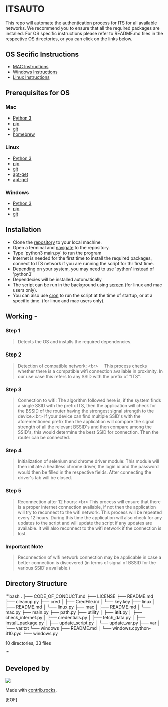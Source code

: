 # ITSAUTO

This repo will automate the authentication process for ITS for all available networks. We recommend you to ensure that all the required packages are installed. For OS specific instructions please refer to README.md files in the respective OS directories, or you can click on the links below.

## OS Secific Instructions

- [MAC Instructions](https://github.com/VitthalGupta/ITSAUTO/tree/main/mac)
- [Windows Instructions](https://github.com/VitthalGupta/ITSAUTO/tree/main/windows)
- [Linux Instructions](https://github.com/VitthalGupta/ITSAUTO/tree/main/linux)

## Prerequisites for OS

### Mac

- [Python 3](https://www.python.org/)
- [pip](https://pip.pypa.io/en/stable/installing/)
- [git](https://git-scm.com/book/en/v2/Getting-Started-Installing-Git)
- [homebrew](http://brew.sh/)

### Linux

- [Python 3](https://www.python.org/)
- [pip](https://pip.pypa.io/en/stable/installing/)
- [git](https://git-scm.com/book/en/v2/Getting-Started-Installing-Git)
- [apt-get](https://help.ubuntu.com/community/AptGet/Howto)
- [apt-get](https://help.ubuntu.com/community/AptGet/Howto)

### Windows

- [Python 3](https://www.python.org/)
- [pip](https://pip.pypa.io/en/stable/installing/)
- [git](https://git-scm.com/book/en/v2/Getting-Started-Installing-Git)

## Installation

- Clone the [repository](https://docs.github.com/en/repositories/creating-and-managing-repositories/cloning-a-repository) to your local machine.
- Open a terminal and [navigate](https://www.redhat.com/sysadmin/navigating-filesystem-linux-terminal) to the repository.
- Type 'python3 main.py' to run the program
- Internet is needed for the first time to install the required packages, connect to ITS network if you are running the script for thr first time.
- Depending on your system, you may need to use 'python' instead of 'python3'
- Dependecies will be installed automatically
- The script can be run in the background using [screen](https://www.howtogeek.com/662422/how-to-use-linuxs-screen-command/) (for linux and mac users only).
- You can also use [cron](https://opensource.com/article/17/11/how-use-cron-linux) to run the script at the time of startup, or at a specific time. (for linux and mac users only).

## Working -

### Step 1

 > Detects the OS and installs the required dependencies.

### Step 2

> Detection of compatible network: <br\>
> &nbsp; &nbsp; This process checks whether there is a compatible wifi connection available in proximity. In our use case this refers to any SSID with the prefix of "ITS".

### Step 3

 > Connection to wifi: The algorithm followed here is, if the system finds a single SSID with the prefix ITS, then the application will check for the BSSID of the router having the strongest signal strength to the device.<br\>
 > If your device can find multiple SSID's with the aforementioned prefix then the application will compare the signal strength of all the relevant BSSID's and then compare among the SSID's, this would determine the best SSID for connection. Then the router can be connected.

### Step 4

 > Initialization of selenium and chrome driver module: This module will then initiate a headless chrome driver, the login id and the password would then be filled in the respective fields. After connecting the driver's tab will be closed.

### Step 5

  > Reconnection after 12 hours: <br\>
  > This process will ensure that there is a proper internet connection available, if not then the application will try to reconnect to the wifi network. This process will be repeated every 12 hours. During this time the application will also check for any updates to the script and will update the script if any updates are available. It will also reconnect to the wifi network if the connection is lost.

### Important Note

 > Reconnection of wifi network connection may be applicable in case a better connection is discovered (in terms of signal of BSSID for the various SSID's available.)

## Directory Structure

'''bash
.
├── CODE_OF_CONDUCT.md 
├── LICENSE
├── README.md
├── cleanup.py
├── cred
│   ├── CredFile.ini
│   └── key.key
├── linux
│   ├── README.md
│   └── linux.py
├── mac
│   ├── README.md
│   └── mac.py
├── main.py
├── path.py
├── utility
│   ├── __init__.py
│   ├── check_internet.py
│   ├── credentials.py
│   ├── fetch_data.py
│   ├── install_package.py
│   ├── update_script.py
│   └── update_var.py
├── var
│   └── var.txt
└── windows
    ├── README.md
    │   └── windows.cpython-310.pyc
    └── windows.py

10 directories, 33 files

'''

## Developed by

<a href="https://github.com/VitthalGupta/ITSAUTO/graphs/contributors">
  <img src="https://contrib.rocks/image?repo=VitthalGupta/ITSAUTO" />
</a>

Made with [contrib.rocks](https://contrib.rocks).

[EOF]
